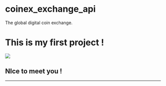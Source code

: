 # coinex_exchange_api
The global digital coin exchange.
# This is my first project !
![](https://camo.githubusercontent.com/0100c2dc786172cfba2cefb04673fb7561cccaac/687474703a2f2f75632d76732e6264696d672e636f6d2f74696d672f68747470253341253246253246612e686970686f746f732e62616964752e636f6d2532466c7670696373253246772533443430302532467369676e2533443463393330656166386462316362313333653639336431336564353535366461253246636331313732386234373130623931326230633739336265633366646663303339323435323236662e6a70675f333130783230302e6a7067)
## NIce to meet you !
***
[](https://www.baidu.com/p/%E4%B8%8D%E8%BD%BB%E8%A8%80%E6%89%BF%E8%AF%BAyz?from=pp)
